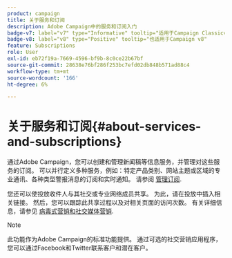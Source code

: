```yaml
---
product: campaign
title: 关于服务和订阅
description: Adobe Campaign中的服务和订阅入门
badge-v7: label="v7" type="Informative" tooltip="适用于Campaign Classicv7"
badge-v8: label="v8" type="Positive" tooltip="也适用于Campaign v8"
feature: Subscriptions
role: User
exl-id: eb72f19a-7669-4596-bf9b-8c0ce22b67bf
source-git-commit: 28638e76bf286f253bc7efd02db848b571ad88c4
workflow-type: tm+mt
source-wordcount: '166'
ht-degree: 6%

---
```


# 关于服务和订阅{#about-services-and-subscriptions}

通过Adobe Campaign，您可以创建和管理新闻稿等信息服务，并管理对这些服务的订阅。 可以并行定义多种服务，例如：特定产品类别、网站主题或区域的专业通讯、各种类型警报消息的订阅和实时通知。 请参阅 [管理订阅](managing-subscriptions.md).

您还可以使投放收件人与其社交或专业网络成员共享。 为此，请在投放中插入相关链接。 然后，您可以跟踪此共享过程以及对相关页面的访问次数。 有关详细信息，请参见 [病毒式营销和社交媒体营销](viral-and-social-marketing.md).

>[!NOTE]
>
>此功能作为Adobe Campaign的标准功能提供。 通过可选的社交营销应用程序，您可以通过Facebook和Twitter联系客户和潜在客户。
